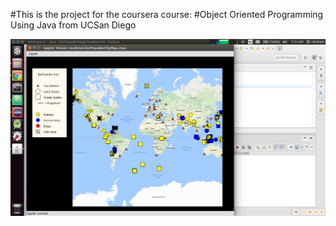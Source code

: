#This is the project for the coursera course:
#Object Oriented Programming Using Java from UCSan Diego

![Alt text](/screenshots/1.png?raw=true "EarthQuakes")